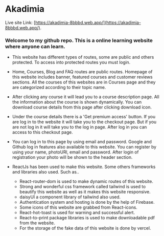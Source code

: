 # Akadimia

Live site Link: [https://akadimia-8bbbd.web.app/](https://akadimia-8bbbd.web.app/).

### Welcome to my github repo. This is a online learning website where anyone can learn.

* This website has different types of routes, some are public and others protected. To access into protected routes you must login.

* Home, Courses, Blog and FAQ routes are public routes. Homepage of this website includes banner, featured courses and customer reviews sections. All the courses of this websites are in Courses page and they are categorized according to their topic name.

* After clicking any course it will lead you to a course description page. All the information about the course is shown dynamically. You can download course details from this page after clicking download icon.

* Under the course details there is a 'Get premium access' button. If you are log in to the website it will take you to the checkout page. But if you are not log in it will take you to the log in page. After log in you can access to this checkout page.

* You can log in to this page by using email and password. Google and Github log in features also available to this website. You can register by using your name, photoURl, email and password. After login of registration your photo will be shown to the header section.

* ReactJs has been used to make this website. Some others frameworks and libraries also used. Such as..
    * React-router-dom is used to make dynamic routes of this website.
    * Strong and wonderful css framework called tailwind is used to beautify this website as well as it makes this website responsive.
    * daisyUI a component library of tailwind also used.
    * Authentication system and hosting is done by the help of Firebase. 
    * Some icons of this website are grabbed from React-icons.
    * React-hot-toast is used for warning and successful alert.
    * React-to-print package libraries is used to make downloadable pdf from the website.
    * For the storage of the fake data of this website is done by vercel.

